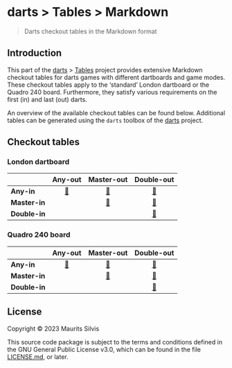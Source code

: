 # darts > Tables > Markdown

> Darts checkout tables in the Markdown format

## Introduction

This part of the [darts](https://github.com/mauritssilvis/darts) > [Tables](https://github.com/mauritssilvis/darts/tree/main/tables) project provides extensive Markdown checkout tables for darts games with different dartboards and game modes.
These checkout tables apply to the ‘standard’ London dartboard or the Quadro 240 board.
Furthermore, they satisfy various requirements on the first (in) and last (out) darts.

An overview of the available checkout tables can be found below.
Additional tables can be generated using the `darts` toolbox of the [darts](https://github.com/mauritssilvis/darts) project.

## Checkout tables

### London dartboard

|               |              **Any-out**              |               **Master-out**                |               **Double-out**                |
|:--------------|:-------------------------------------:|:-------------------------------------------:|:-------------------------------------------:|
| **Any-in**    | [🔗](london/London_any_in_any_out.md) |  [🔗](london/London_any_in_master_out.md)   |  [🔗](london/London_any_in_double_out.md)   |
| **Master-in** |                                       | [🔗](london/London_master_in_master_out.md) | [🔗](london/London_master_in_double_out.md) |
| **Double-in** |                                       |                                             | [🔗](london/London_double_in_double_out.md) |

### Quadro 240 board

|               |              **Any-out**              |               **Master-out**                |               **Double-out**                |
|:--------------|:-------------------------------------:|:-------------------------------------------:|:-------------------------------------------:|
| **Any-in**    | [🔗](quadro/Quadro_any_in_any_out.md) |  [🔗](quadro/Quadro_any_in_master_out.md)   |  [🔗](quadro/Quadro_any_in_double_out.md)   |
| **Master-in** |                                       | [🔗](quadro/Quadro_master_in_master_out.md) | [🔗](quadro/Quadro_master_in_double_out.md) |
| **Double-in** |                                       |                                             | [🔗](quadro/Quadro_double_in_double_out.md) |

## License

Copyright © 2023 Maurits Silvis

This source code package is subject to the terms and conditions defined in the GNU General Public License v3.0, which can be found in the file [LICENSE.md](LICENSE.md), or later.
